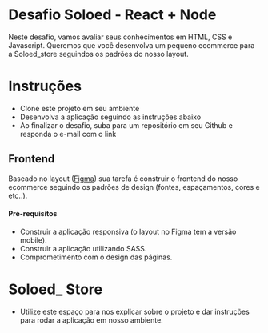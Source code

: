 # Desafio Soloed - React + Node

Neste desafio, vamos avaliar seus conhecimentos em HTML, CSS e Javascript. Queremos que você desenvolva um pequeno ecommerce para a Soloed_store seguindos os padrões do nosso layout.

# Instruções

- Clone este projeto em seu ambiente
- Desenvolva a aplicação seguindo as instruções abaixo
- Ao finalizar o desafio, suba para um repositório em seu Github e responda o e-mail com o link

## Frontend

Baseado no layout ([Figma](https://www.figma.com/file/sl23D5HJ2d3rgUTlnkHaJN/Soloed_store_teste?node-id=0%3A1)) sua tarefa é construir o frontend do nosso ecommerce seguindo os padrões de design (fontes, espaçamentos, cores e etc..).

#### Pré-requisitos

- Construir a aplicação responsiva (o layout no Figma tem a versão mobile).
- Construir a aplicação utilizando SASS.
- Comprometimento com o design das páginas.

# Soloed\_ Store

- Utilize este espaço para nos explicar sobre o projeto e dar instruções para rodar a aplicação em nosso ambiente.
